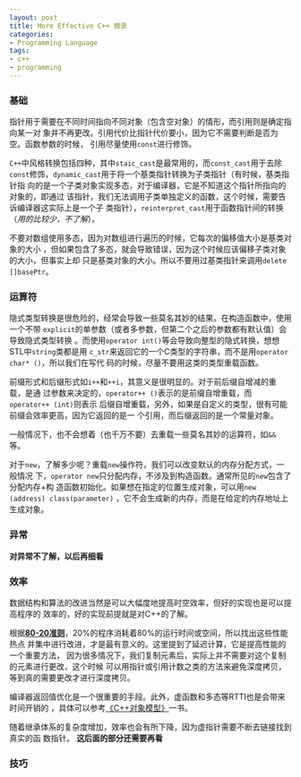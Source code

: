 ```yaml
---
layout: post
title: More Effective C++ 摘录
categories:
- Programming Language
tags:
- c++
- programming
---
```


### 基础

指针用于需要在不同时间指向不同对象（包含空对象）的情形，而引用则是确定指向某一对
象并不再更改。引用代价比指针代价要小，因为它不需要判断是否为空。函数参数的时候，
引用尽量使用`const`进行修饰。 

`C++`中风格转换包括四种，其中`staic_cast`是最常用的，而`const_cast`用于去除
`const`修饰，`dynamic_cast`用于将一个基类指针转换为子类指针（有时候，基类指针指
向的是一个子类对象实现多态，对于编译器，它是不知道这个指针所指向的对象的，即通过
该指针，我们无法调用子类单独定义的函数，这个时候，需要告诉编译器这实际上是一个子
类指针），`reinterpret_cast`用于函数指针间的转换（*用的比较少，不了解*）。

不要对数组使用多态，因为对数组进行遍历的时候，它每次的偏移值大小是基类对象的大小
，但如果包含了多态，就会导致错误，因为这个时候应该偏移子类对象的大小，但事实上却
只是基类对象的大小。所以不要用过基类指针来调用`delete []basePtr`。

### 运算符

隐式类型转换是很危险的，经常会导致一些莫名其妙的结果。在构造函数中，使用一个不带
`explicit`的单参数（或者多参数，但第二个之后的参数都有默认值）会导致隐式类型转换
。而使用`operator int()`等会导致向整型的隐式转换，想想STL中`string`类都是用
`c_str`来返回它的一个C类型的字符串，而不是用`operator char* ()`，所以我们在写代
码的时候，尽量不要用这类的类型重载函数。

前缀形式和后缀形式如`i++`和`++i`，其意义是很明显的。对于前后缀自增减的重载，是通
过参数来决定的，`operator++ ()`表示的是前缀自增重载，而`operator++ (int)`则表示
后缀自增重载，另外，如果是自定义的类型，很有可能前缀会效率更高，因为它返回的是一
个引用，而后缀返回的是一个常量对象。

一般情况下，也不会想着（也千万不要）去重载一些莫名其妙的运算符，如`&&`等。

对于`new`，了解多少呢？重载`new`操作符，我们可以改变默认的内存分配方式，一般情况
下，`operator new`只分配内存，不涉及到构造函数。通常所见的`new`包含了分配内存+构
造函数初始化。如果想在指定的位置生成对象，可以用`new (address) class(parameter)`
，它不会生成新的内存，而是在给定的内存地址上生成对象。

### 异常

**对异常不了解，以后再细看**

### 效率

数据结构和算法的改进当然是可以大幅度地提高时空效率，但好的实现也是可以提高程序的
效率的，好的实现前提就是对C++的了解。

根据[**80-20准则**][1]，20%的程序消耗着80%的运行时间或空间，所以找出这些性能热点
并集中进行改进，才是最有意义的。这里提到了延迟计算，它是提高性能的一个重要方法，
因为很多情况下，我们复制元素后，实际上并不需要对这个复制的元素进行更改，这个时候
可以用指针或引用计数之类的方法来避免深度拷贝，等到真的需要更改才进行深度拷贝。


编译器返回值优化是一个很重要的手段。此外，虚函数和多态等RTTI也是会带来时间开销的
，具体可以参考[《C++对象模型》][2]一书。

随着继承体系的复杂度增加，效率也会有所下降，因为虚指针需要不断去链接找到真实的函
数指针。 **这后面的部分还需要再看**

### 技巧

[1]: http://en.wikipedia.org/wiki/Pareto_principle
[2]: http://book.douban.com/subject/1091086/
